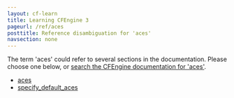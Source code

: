 ```yaml
---
layout: cf-learn
title: Learning CFEngine 3
pageurl: /ref/aces
posttitle: Reference disambiguation for 'aces'
navsection: none
---
```


The term 'aces' could refer to several sections in the documentation. Please choose one below, or
[search the CFEngine documentation for 'aces'](http://cfengine.com/docs/latest/search.html?q=aces).

- [aces](http://cfengine.com/docs/latest/reference-promise-types-files.html#aces)
- [specify_default_aces](http://cfengine.com/docs/latest/reference-promise-types-files.html#specify_default_aces)
